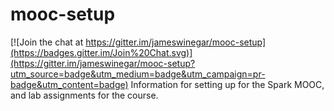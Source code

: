 # mooc-setup

[![Join the chat at https://gitter.im/jameswinegar/mooc-setup](https://badges.gitter.im/Join%20Chat.svg)](https://gitter.im/jameswinegar/mooc-setup?utm_source=badge&utm_medium=badge&utm_campaign=pr-badge&utm_content=badge)
Information for setting up for the Spark MOOC, and lab assignments for the course.
